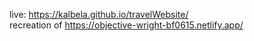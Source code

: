 live: https://kalbela.github.io/travelWebsite/ <br />
recreation of https://objective-wright-bf0615.netlify.app/